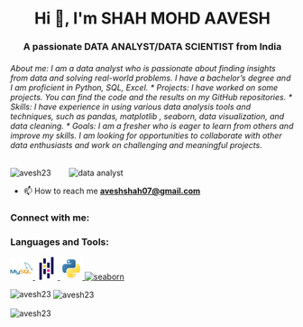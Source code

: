 <h1 align="center">Hi 👋, I'm SHAH MOHD AAVESH</h1>
<h3 align="center">A passionate DATA ANALYST/DATA SCIENTIST from India</h3>
<h6> About me: I am a data analyst who is passionate about finding insights from data and solving real-world problems. I have a bachelor’s degree and I am proficient in Python, SQL, Excel. * Projects: I have worked on some projects. You can find the code and the results on my GitHub repositories. * Skills: I have experience in using various data analysis tools and techniques, such as pandas, matplotlib , seaborn, data visualization, and data cleaning. * Goals: I am a fresher who is eager to learn from others and improve my skills. I am looking for opportunities to collaborate with other data enthusiasts and work on challenging and meaningful projects.</h6>
<img align="right" alt="data analyst" width="400" src="https://user-images.githubusercontent.com/55389276/140866485-8fb1c876-9a8f-4d6a-98dc-08c4981eaf70.gif">
<p align="left"> <img src="https://komarev.com/ghpvc/?username=avesh23&label=Profile%20views&color=0e75b6&style=flat" alt="avesh23" /> </p>

- 📫 How to reach me **aveshshah07@gmail.com**

<h3 align="left">Connect with me:</h3>
<p align="left">
</p>

<h3 align="left">Languages and Tools:</h3>
<p align="left"> <a href="https://www.mysql.com/" target="_blank" rel="noreferrer"> <img src="https://raw.githubusercontent.com/devicons/devicon/master/icons/mysql/mysql-original-wordmark.svg" alt="mysql" width="40" height="40"/> </a> <a href="https://pandas.pydata.org/" target="_blank" rel="noreferrer"> <img src="https://raw.githubusercontent.com/devicons/devicon/2ae2a900d2f041da66e950e4d48052658d850630/icons/pandas/pandas-original.svg" alt="pandas" width="40" height="40"/> </a> <a href="https://www.python.org" target="_blank" rel="noreferrer"> <img src="https://raw.githubusercontent.com/devicons/devicon/master/icons/python/python-original.svg" alt="python" width="40" height="40"/> </a> <a href="https://seaborn.pydata.org/" target="_blank" rel="noreferrer"> <img src="https://seaborn.pydata.org/_images/logo-mark-lightbg.svg" alt="seaborn" width="40" height="40"/> </a> </p>

<p><img align="left" src="https://github-readme-stats.vercel.app/api/top-langs?username=avesh23&show_icons=true&locale=en&layout=compact" alt="avesh23" /></p>

<p>&nbsp;<img align="center" src="https://github-readme-stats.vercel.app/api?username=avesh23&show_icons=true&locale=en" alt="avesh23" /></p>

<p><img align="center" src="https://github-readme-streak-stats.herokuapp.com/?user=avesh23&" alt="avesh23" /></p>



<!--
**Avesh23/Avesh23** is a ✨ _special_ ✨ repository because its `README.md` (this file) appears on your GitHub profile.

Here are some ideas to get you started:

- 🔭 I’m currently working on ...
- 🌱 I’m currently learning ...
- 👯 I’m looking to collaborate on ...
- 🤔 I’m looking for help with ...
- 💬 Ask me about ...
- 📫 How to reach me: ...
- 😄 Pronouns: ...
- ⚡ Fun fact: ...
-->
